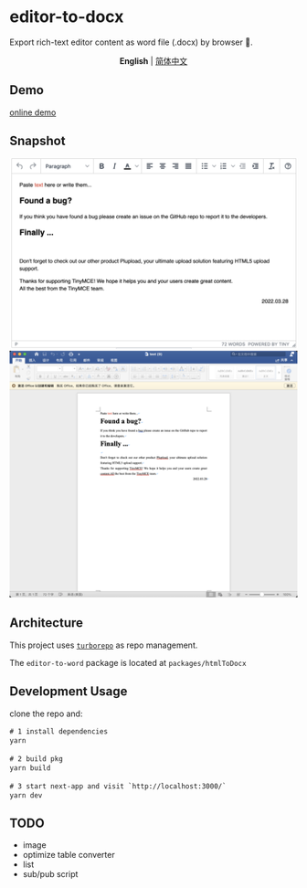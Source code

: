 # editor-to-docx

Export rich-text editor content as word file (.docx) by browser 🎉.

<p align='center'>
<b>English</b> | <a href="https://github.com/byoungd/editor-to-word/blob/main/README.zh-CN.md">简体中文</a>
</p>

## Demo

[online demo](https://editor-to-word.yu.team)

## Snapshot

![tinymce](./assets/tinymce.png)
![tinymce](./assets/word-mac.png)

## Architecture

This project uses [`turborepo`](https://turborepo.org/) as repo management.

The `editor-to-word` package is located at `packages/htmlToDocx`

## Development Usage

clone the repo and:

```
# 1 install dependencies
yarn

# 2 build pkg
yarn build

# 3 start next-app and visit `http://localhost:3000/`
yarn dev
```

## TODO

- image
- optimize table converter
- list
- sub/pub script
